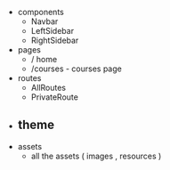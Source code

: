 - components
  - Navbar
  - LeftSidebar
  - RightSidebar
- pages
  - / home
  - /courses - courses page
- routes
  - AllRoutes
  - PrivateRoute
- ## theme
- assets
  - all the assets ( images , resources )
